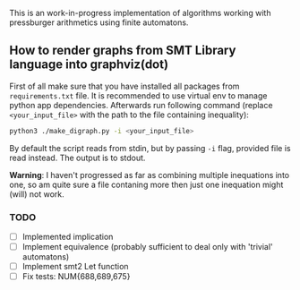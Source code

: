 This is an work-in-progress implementation of algorithms working with pressburger arithmetics using finite automatons.

## How to render graphs from SMT Library language into graphviz(dot)
First of all make sure that you have installed all packages from `requirements.txt` file. It is recommended to use virtual env 
to manage python app dependencies. Afterwards run following command (replace `<your_input_file>` with the path to the file containing inequality):
```sh
python3 ./make_digraph.py -i <your_input_file>
```

By default the script reads from stdin, but by passing `-i` flag, provided file is read instead. The output is to stdout.

**Warning**: I haven't progressed as far as combining multiple inequations into one, so am quite sure a file contaning more then just one
inequation might (will) not work.

### TODO
- [ ] Implemented implication
- [ ] Implement equivalence (probably sufficient to deal only with 'trivial' automatons)
- [ ] Implement smt2 Let function 
- [ ] Fix tests: NUM{688,689,675}
